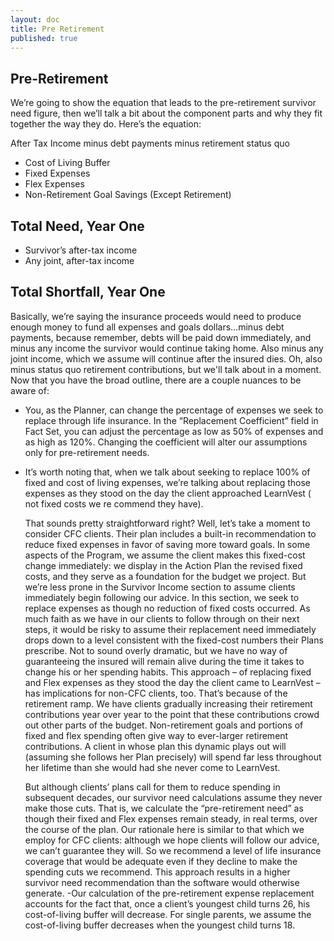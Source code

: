 ```yaml
---
layout: doc
title: Pre Retirement
published: true
---
```

## Pre-Retirement

We’re going to show the equation that leads to the pre-retirement survivor need figure, then we’ll talk a bit about the component parts and why they fit together the way they do. Here’s the equation:

After Tax Income minus debt payments minus retirement status quo
+ Cost of Living Buffer
+ Fixed Expenses
+ Flex Expenses
+ Non-Retirement Goal Savings (Except Retirement)
## Total Need, Year One

- Survivor’s after-tax income
- Any joint, after-tax income

## Total Shortfall, Year One
 
Basically, we’re saying the insurance proceeds would need to produce enough money to fund all expenses and goals dollars…minus debt payments, because remember, debts will be paid down immediately, and minus any income the survivor would continue taking home. Also minus any joint income, which we assume will continue after the insured dies. Oh, also minus status quo retirement contributions, but we'll talk about in a moment.
Now that you have the broad outline, there are a couple nuances to be aware of:
- You, as the Planner, can change the percentage of expenses we seek to replace through life insurance. In the “Replacement Coefficient” field in Fact Set, you can adjust the percentage as low as 50% of expenses and as high as 120%. Changing the coefficient will alter our assumptions only for pre-retirement needs.
- It’s worth noting that, when we talk about seeking to replace 100% of fixed and cost of living expenses, we’re talking about replacing those expenses as they stood on the day the client approached LearnVest ( not fixed costs we re
commend they have).
  
  That sounds pretty straightforward right? Well, let’s take a moment to consider CFC clients. Their plan includes a built-in recommendation to reduce fixed expenses in favor of saving more toward goals. In some aspects of the Program, we assume the client makes this fixed-cost change immediately: we display in the Action Plan the revised fixed costs, and they serve as a foundation for the budget we project.
  But we’re less prone in the Survivor Income section to assume clients immediately begin following our advice. In this section, we seek to replace expenses as though no reduction of fixed costs occurred. As much faith as we have in our clients to follow through on their next steps, it would be risky to assume their replacement need immediately drops down to a level consistent with the fixed-cost numbers their Plans prescribe. Not to sound overly dramatic, but we have no way of guaranteeing the insured will remain alive during the time it takes to change his or her spending habits.
  This approach – of replacing fixed and Flex expenses as they stood the day the client came to LearnVest – has implications for non-CFC clients, too. That’s because of the retirement ramp. We have clients gradually increasing their retirement contributions year over year to the point that these contributions crowd out other parts of the budget. Non-retirement goals and portions of fixed and flex spending often give way to ever-larger retirement contributions. A client in whose plan this dynamic plays out will (assuming she follows her Plan precisely) will spend far less throughout her lifetime than she would had she never come to LearnVest.

  But although clients’ plans call for them to reduce spending in subsequent decades, our survivor need calculations assume they never make those cuts. That is, we calculate the “pre-retirement need” as though their fixed and Flex expenses remain steady, in real terms, over the course of the plan. Our rationale here is similar to that which we employ for CFC clients: although we hope clients will follow our advice, we can’t guarantee they will. So we recommend a level of life insurance coverage that would be adequate even if they decline to make the spending cuts we recommend. This approach results in a higher survivor need recommendation than the software would otherwise generate.
-Our calculation of the pre-retirement expense replacement accounts for the fact that, once a client’s youngest child turns 26, his cost-of-living buffer will decrease. For single parents, we assume the cost-of-living buffer decreases when the youngest child turns 18.
 
